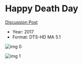 # Happy Death Day

[Discussion Post](https://www.avsforum.com/threads/bass-eq-for-filtered-movies.2995212/post-56788932)

* Year: 2017
* Format: DTS-HD MA 5.1

![img 0](https://fanart.tv/fanart/movies/440021/moviethumb/happy-death-day-5a53d6eb97e0f.jpg)

![img 1](https://i.imgur.com/CCxhEkg.png)

